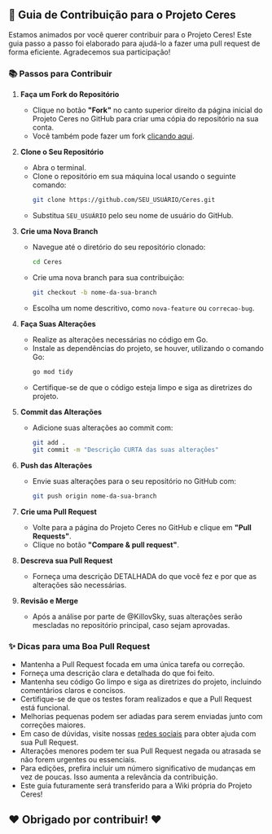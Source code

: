 ## 🚀 Guia de Contribuição para o Projeto Ceres

Estamos animados por você querer contribuir para o Projeto Ceres! Este guia passo a passo foi elaborado para ajudá-lo a fazer uma pull request de forma eficiente. Agradecemos sua participação!

### 📚 Passos para Contribuir

1. **Faça um Fork do Repositório**
   - Clique no botão **"Fork"** no canto superior direito da página inicial do Projeto Ceres no GitHub para criar uma cópia do repositório na sua conta.
   - Você também pode fazer um fork [clicando aqui](https://github.com/KillovSky/Ceres/fork).

2. **Clone o Seu Repositório**
   - Abra o terminal.
   - Clone o repositório em sua máquina local usando o seguinte comando:
     ```bash
     git clone https://github.com/SEU_USUÁRIO/Ceres.git
     ```
   - Substitua `SEU_USUÁRIO` pelo seu nome de usuário do GitHub.

3. **Crie uma Nova Branch**
   - Navegue até o diretório do seu repositório clonado:
     ```bash
     cd Ceres
     ```
   - Crie uma nova branch para sua contribuição:
     ```bash
     git checkout -b nome-da-sua-branch
     ```
   - Escolha um nome descritivo, como `nova-feature` ou `correcao-bug`.

4. **Faça Suas Alterações**
   - Realize as alterações necessárias no código em Go.
   - Instale as dependências do projeto, se houver, utilizando o comando Go:
     ```bash
     go mod tidy
     ```
   - Certifique-se de que o código esteja limpo e siga as diretrizes do projeto.

5. **Commit das Alterações**
   - Adicione suas alterações ao commit com:
     ```bash
     git add .
     git commit -m "Descrição CURTA das suas alterações"
     ```

6. **Push das Alterações**
   - Envie suas alterações para o seu repositório no GitHub com:
     ```bash
     git push origin nome-da-sua-branch
     ```

7. **Crie uma Pull Request**
   - Volte para a página do Projeto Ceres no GitHub e clique em **"Pull Requests"**.
   - Clique no botão **"Compare & pull request"**.

8. **Descreva sua Pull Request**
   - Forneça uma descrição DETALHADA do que você fez e por que as alterações são necessárias.

9. **Revisão e Merge**
   - Após a análise por parte de @KillovSky, suas alterações serão mescladas no repositório principal, caso sejam aprovadas.

### ✨ Dicas para uma Boa Pull Request

- Mantenha a Pull Request focada em uma única tarefa ou correção.
- Forneça uma descrição clara e detalhada do que foi feito.
- Mantenha seu código Go limpo e siga as diretrizes do projeto, incluindo comentários claros e concisos.
- Certifique-se de que os testes foram realizados e que a Pull Request está funcional.
- Melhorias pequenas podem ser adiadas para serem enviadas junto com correções maiores.
- Em caso de dúvidas, visite nossas [redes sociais](https://linktr.ee/killovsky) para obter ajuda com sua Pull Request.
- Alterações menores podem ter sua Pull Request negada ou atrasada se não forem urgentes ou essenciais.
- Para edições, prefira incluir um número significativo de mudanças em vez de poucas. Isso aumenta a relevância da contribuição.
- Este guia futuramente será transferido para a Wiki própria do Projeto Ceres!

## ❤️ Obrigado por contribuir! ❤️